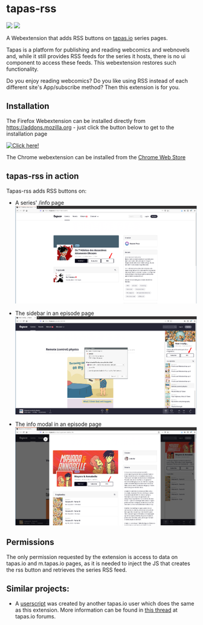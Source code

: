 # tapas-rss 
![](https://github.com/victal/tapas-rss/workflows/Node%20CI/badge.svg) ![](https://github.com/victal/tapas-rss/workflows/Cypress%20tests/badge.svg)

A Webextension that adds RSS buttons on [tapas.io](https://tapas.io) series pages.

Tapas is a platform for publishing and reading webcomics and webnovels and, while it still provides RSS feeds for the series it hosts, there is no ui component to access these feeds. This webextension restores such functionality.


Do you enjoy reading webcomics? Do you like using RSS instead of each different site's App/subscribe method? Then this extension is for you.


## Installation

The Firefox Webextension can be installed directly from https://addons.mozilla.org - just click the button below to get to the installation page

[![Click here!](https://addons.cdn.mozilla.net/static/img/addons-buttons/AMO-button_1.png)](https://addons.mozilla.org/en-US/firefox/addon/tapas-rss-button/)

The Chrome webextension can be installed from the [Chrome Web Store](https://chrome.google.com/webstore/detail/tapas-rss-button/oaodnnbbhbpcaoliplcpdhipcmgmpnnh)
## tapas-rss in action 

Tapas-rss adds RSS buttons on:

 - A series' /info page
 ![Info page with rss button](images/infopage_arrow.png "Info page with rss button")

 - The sidebar in an episode page
 ![Sidebar with rss button](images/sidebar_arrow.png "Sidebar with rss button")

 - The info modal in an episode page
 ![Info modal with an rss button](images/modal_arrow.png "Info modal with an rss button")

## Permissions

The only permission requested by the extension is access to data on tapas.io and m.tapas.io pages, as it is needed to inject the JS that creates the rss button and retrieves the series RSS feed.

## Similar projects: 

- A [userscript](https://greasyfork.org/en/scripts/405379-tapas-io-rss-button/code) was created by another tapas.io user which does the same as this extension. More information can be found in [this thread](https://forums.tapas.io/t/rss-feeds-gone/41724/5) at tapas.io forums.
